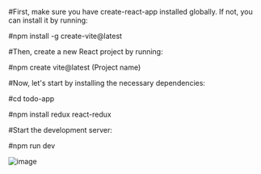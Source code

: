 #First, make sure you have create-react-app installed globally. If not, you can install it by running:

#npm install -g create-vite@latest

#Then, create a new React project by running:

#npm create vite@latest (Project name)

#Now, let's start by installing the necessary dependencies:

#cd todo-app

#npm install redux react-redux


#Start the development server:

#npm run dev

![image](https://github.com/gautamgupta700449/todo-list/assets/108971459/d655dd74-3287-468b-9aea-05abfb3f34a7)
